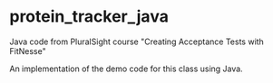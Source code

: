 # protein_tracker_java

Java code from PluralSight course "Creating Acceptance Tests with FitNesse"

An implementation of the demo code for this class using Java.
